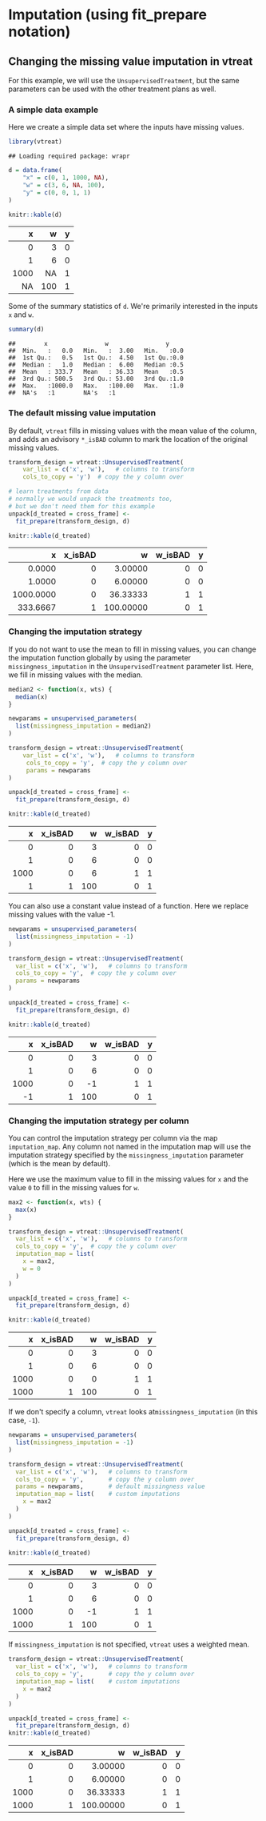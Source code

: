 Imputation (using fit\_prepare notation)
================

Changing the missing value imputation in vtreat
-----------------------------------------------

For this example, we will use the `UnsupervisedTreatment`, but the same parameters can be used with the other treatment plans as well.

### A simple data example

Here we create a simple data set where the inputs have missing values.

``` r
library(vtreat)
```

    ## Loading required package: wrapr

``` r
d = data.frame(
    "x" = c(0, 1, 1000, NA),
    "w" = c(3, 6, NA, 100),
    "y" = c(0, 0, 1, 1)
)

knitr::kable(d)
```

|     x|    w|    y|
|-----:|----:|----:|
|     0|    3|    0|
|     1|    6|    0|
|  1000|   NA|    1|
|    NA|  100|    1|

Some of the summary statistics of `d`. We're primarily interested in the inputs `x` and `w`.

``` r
summary(d)
```

    ##        x                w                y      
    ##  Min.   :   0.0   Min.   :  3.00   Min.   :0.0  
    ##  1st Qu.:   0.5   1st Qu.:  4.50   1st Qu.:0.0  
    ##  Median :   1.0   Median :  6.00   Median :0.5  
    ##  Mean   : 333.7   Mean   : 36.33   Mean   :0.5  
    ##  3rd Qu.: 500.5   3rd Qu.: 53.00   3rd Qu.:1.0  
    ##  Max.   :1000.0   Max.   :100.00   Max.   :1.0  
    ##  NA's   :1        NA's   :1

### The default missing value imputation

By default, `vtreat` fills in missing values with the mean value of the column, and adds an advisory `*_isBAD` column to mark the location of the original missing values.

``` r
transform_design = vtreat::UnsupervisedTreatment(
    var_list = c('x', 'w'),   # columns to transform
    cols_to_copy = 'y')  # copy the y column over

# learn treatments from data
# normally we would unpack the treatments too,
# but we don't need them for this example
unpack[d_treated = cross_frame] <- 
  fit_prepare(transform_design, d)

knitr::kable(d_treated)
```

|          x|  x\_isBAD|          w|  w\_isBAD|    y|
|----------:|---------:|----------:|---------:|----:|
|     0.0000|         0|    3.00000|         0|    0|
|     1.0000|         0|    6.00000|         0|    0|
|  1000.0000|         0|   36.33333|         1|    1|
|   333.6667|         1|  100.00000|         0|    1|

### Changing the imputation strategy

If you do not want to use the mean to fill in missing values, you can change the imputation function globally by using the parameter `missingness_imputation` in the `UnsupervisedTreatment` parameter list. Here, we fill in missing values with the median.

``` r
median2 <- function(x, wts) {
  median(x)
}

newparams = unsupervised_parameters(
  list(missingness_imputation = median2)
)

transform_design = vtreat::UnsupervisedTreatment(
    var_list = c('x', 'w'),   # columns to transform
     cols_to_copy = 'y',  # copy the y column over
     params = newparams
)

unpack[d_treated = cross_frame] <- 
  fit_prepare(transform_design, d)

knitr::kable(d_treated)
```

|     x|  x\_isBAD|    w|  w\_isBAD|    y|
|-----:|---------:|----:|---------:|----:|
|     0|         0|    3|         0|    0|
|     1|         0|    6|         0|    0|
|  1000|         0|    6|         1|    1|
|     1|         1|  100|         0|    1|

You can also use a constant value instead of a function. Here we replace missing values with the value -1.

``` r
newparams = unsupervised_parameters(
  list(missingness_imputation = -1)
)

transform_design = vtreat::UnsupervisedTreatment(
  var_list = c('x', 'w'),   # columns to transform
  cols_to_copy = 'y',  # copy the y column over
  params = newparams
)

unpack[d_treated = cross_frame] <- 
  fit_prepare(transform_design, d)

knitr::kable(d_treated)
```

|     x|  x\_isBAD|    w|  w\_isBAD|    y|
|-----:|---------:|----:|---------:|----:|
|     0|         0|    3|         0|    0|
|     1|         0|    6|         0|    0|
|  1000|         0|   -1|         1|    1|
|    -1|         1|  100|         0|    1|

### Changing the imputation strategy per column

You can control the imputation strategy per column via the map `imputation_map`. Any column not named in the imputation map will use the imputation strategy specified by the `missingness_imputation` parameter (which is the mean by default).

Here we use the maximum value to fill in the missing values for `x` and the value `0` to fill in the missing values for `w`.

``` r
max2 <- function(x, wts) {
  max(x)
}

transform_design = vtreat::UnsupervisedTreatment(
  var_list = c('x', 'w'),   # columns to transform
  cols_to_copy = 'y',  # copy the y column over
  imputation_map = list(
    x = max2,
    w = 0
  )
)

unpack[d_treated = cross_frame] <- 
  fit_prepare(transform_design, d)

knitr::kable(d_treated)
```

|     x|  x\_isBAD|    w|  w\_isBAD|    y|
|-----:|---------:|----:|---------:|----:|
|     0|         0|    3|         0|    0|
|     1|         0|    6|         0|    0|
|  1000|         0|    0|         1|    1|
|  1000|         1|  100|         0|    1|

If we don't specify a column, `vtreat` looks at`missingness_imputation` (in this case, `-1`).

``` r
newparams = unsupervised_parameters(
  list(missingness_imputation = -1)
)

transform_design = vtreat::UnsupervisedTreatment(
  var_list = c('x', 'w'),   # columns to transform
  cols_to_copy = 'y',       # copy the y column over
  params = newparams,       # default missingness value
  imputation_map = list(    # custom imputations
    x = max2
  )
)

unpack[d_treated = cross_frame] <- 
  fit_prepare(transform_design, d)

knitr::kable(d_treated)
```

|     x|  x\_isBAD|    w|  w\_isBAD|    y|
|-----:|---------:|----:|---------:|----:|
|     0|         0|    3|         0|    0|
|     1|         0|    6|         0|    0|
|  1000|         0|   -1|         1|    1|
|  1000|         1|  100|         0|    1|

If `missingness_imputation` is not specified, `vtreat` uses a weighted mean.

``` r
transform_design = vtreat::UnsupervisedTreatment(
  var_list = c('x', 'w'),   # columns to transform
  cols_to_copy = 'y',       # copy the y column over
  imputation_map = list(    # custom imputations
    x = max2
  )
)

unpack[d_treated = cross_frame] <- 
  fit_prepare(transform_design, d)
knitr::kable(d_treated)
```

|     x|  x\_isBAD|          w|  w\_isBAD|    y|
|-----:|---------:|----------:|---------:|----:|
|     0|         0|    3.00000|         0|    0|
|     1|         0|    6.00000|         0|    0|
|  1000|         0|   36.33333|         1|    1|
|  1000|         1|  100.00000|         0|    1|
